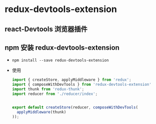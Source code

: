 # redux-devtools-extension

## react-Devtools 浏览器插件

## npm 安装 redux-devtools-extension

+ `npm install --save redux-devtools-extension`

+ 使用

    ```js
    import { createStore, applyMiddleware } from 'redux';
    import { composeWithDevTools } from 'redux-devtools-extension'
    import thunk from 'redux-thunk';
    import reducer from './reducer/index';


    export default createStore(reducer, composeWithDevTools(
      applyMiddleware(thunk)
    ));
    ```
